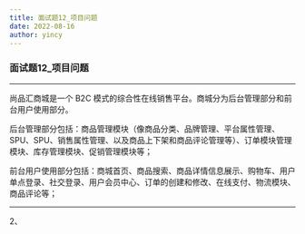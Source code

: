 ```yaml
---
title: 面试题12_项目问题
date: 2022-08-16
author: yincy
---
```


### 面试题12_项目问题

---



尚品汇商城是一个 B2C 模式的综合性在线销售平台。商城分为后台管理部分和前台用户使用部分。

后台管理部分包括：商品管理模块（像商品分类、品牌管理、平台属性管理、SPU、SPU、销售属性管理、以及商品上下架和商品评论管理等）、订单模块管理模块、库存管理模块、促销管理模块等；

前台用户使用部分包括：商城首页、商品搜索、商品详情信息展示、购物车、用户单点登录、社交登录、用户会员中心、订单的创建和修改、在线支付、物流模块、商品评论等；

---

2、

